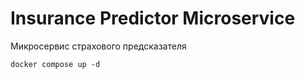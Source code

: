 # Insurance Predictor Microservice

Микросервис страхового предсказателя

```
docker compose up -d 
```
